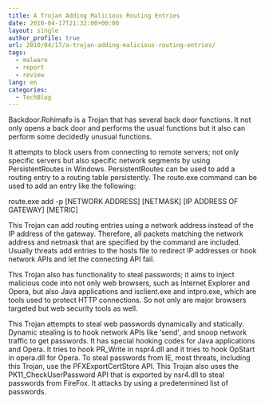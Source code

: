 ```yaml
---
title: A Trojan Adding Malicious Routing Entries
date: 2010-04-17T21:32:00+00:00
layout: single
author_profile: true
url: 2010/04/17/a-trojan-adding-malicious-routing-entries/
tags:
  - malware
  - report
  - review
lang: en
categories: 
  - TechBlog
---
```

Backdoor.Rohimafo is a Trojan that has several back door functions. It not only opens a back door and performs the usual functions but it also can perform some decidedly unusual functions.

It attempts to block users from connecting to remote servers; not only specific servers but also specific network segments by using PersistentRoutes in Windows. PersistentRoutes can be used to add a routing entry to a routing table persistently. The route.exe command can be used to add an entry like the following:

route.exe add -p \[NETWORK ADDRESS\] \[NETMASK\] \[IP ADDRESS OF GATEWAY\] \[METRIC\]

This Trojan can add routing entries using a network address instead of the IP address of the gateway. Therefore, all packets matching the network address and netmask that are specified by the command are included. Usually threats add entries to the hosts file to redirect IP addresses or hook network APIs and let the connecting API fail.

This Trojan also has functionality to steal passwords; it aims to inject malicious code into not only web browsers, such as Internet Explorer and Opera, but also Java applications and isclient.exe and intpro.exe, which are tools used to protect HTTP connections. So not only are major browsers targeted but web security tools as well.

This Trojan attempts to steal web passwords dynamically and statically. Dynamic stealing is to hook network APIs like &#8216;send', and snoop network traffic to get passwords. It has special hooking codes for Java applications and Opera. It tries to hook PR\_Write in nspr4.dll and it tries to hook OpStart in opera.dll for Opera. To steal passwords from IE, most threats, including this Trojan, use the PFXExportCertStore API. This Trojan also uses the PK11\_CheckUserPassword API that is exported by nsr4.dll to steal passwords from FireFox. It attacks by using a predetermined list of passwords.